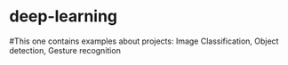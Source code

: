 # deep-learning
#This one contains examples about projects: Image Classification, Object detection, Gesture recognition
